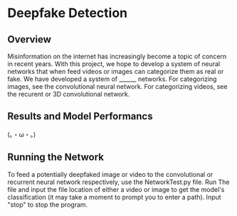 # Deepfake Detection
## Overview
Misinformation on the internet has increasingly become a topic of concern in recent years. With this project, we hope to develop a system of neural networks that when feed videos or images can categorize them as real or fake. We have developed a system of ______ networks. For categorizing images, see the convolutional neural network. For categorizing videos, see the recurent or 3D convolutional network.

## Results and Model Performancs
(。・ω・。)

## Running the Network
To feed a potentially deepfaked image or video to the convolutional or recurrent neural network respectively, use the NetworkTest.py file. Run The file and input the file location of either a video or image to get the model's classification (it may take a moment to prompt you to enter a path). Input "stop" to stop the program. 

